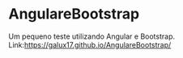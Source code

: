 # AngulareBootstrap
Um pequeno teste utilizando Angular e Bootstrap.
Link:https://galux17.github.io/AngulareBootstrap/
